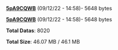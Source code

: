 [**5pA9CQWB**](/data/5pA9CQWB.txt) (09/12/22 - 14:58)- 5648 bytes

[**5pA9CQWB**](/data/5pA9CQWB.txt) (09/12/22 - 14:58)- 5648 bytes

**Total Datas**: 8020

**Total Size**: 46.07 MB / 46.1 MB
